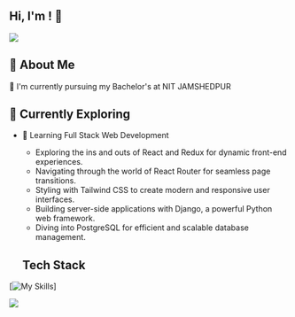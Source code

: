 ## Hi, I'm <DIVYA PRAKASH BURNWAL>! 👋
![](https://github-readme-stats.vercel.app/api?username=<divyaprakash765>&theme=vue-dark&show_icons=true&hide_border=true&count_private=true)

## 🚀 About Me
🔭 I'm currently pursuing my Bachelor's at NIT JAMSHEDPUR

## 🌱 Currently Exploring

- 🚀 Learning Full Stack Web Development
  - Exploring the ins and outs of React and Redux for dynamic front-end experiences.
  - Navigating through the world of React Router for seamless page transitions.
  - Styling with Tailwind CSS to create modern and responsive user interfaces.
  - Building server-side applications with Django, a powerful Python web framework.
  - Diving into PostgreSQL for efficient and scalable database management.
 
  ## Tech Stack
[![My Skills](https://skillicons.dev/icons?i=js,html,css,js,cpp,react,redux,express,git,github,mongodb,mysql,nodejs,sequelize)]


![](https://leetcard.jacoblin.cool/dpb937?ext=heatmap)
